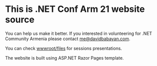 # This is .NET Conf Arm 21 website source

You can help us make it better. If you interested in volunteering for .NET Community Armenia please contact [me@davidbabayan.com](mailto:me@davidbabayan.com).

You can check [wwwroot/files](https://github.com/dotnetarm/conf21/tree/main/wwwroot/files) for sessions presentations.

The website is built using ASP.NET Razor Pages template.

